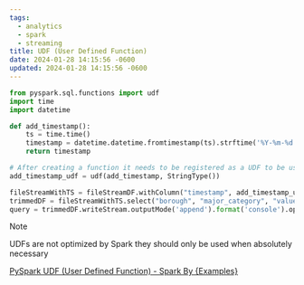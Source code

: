 ```yaml
---
tags:
  - analytics
  - spark
  - streaming
title: UDF (User Defined Function)
date: 2024-01-28 14:15:56 -0600
updated: 2024-01-28 14:15:56 -0600
---
```


````python
from pyspark.sql.functions import udf
import time
import datetime

def add_timestamp():
	ts = time.time()
	timestamp = datetime.datetime.fromtimestamp(ts).strftime('%Y-%m-%d %H:%M:%S')
	return timestamp

# After creating a function it needs to be registered as a UDF to be used in Spark
add_timestamp_udf = udf(add_timestamp, StringType())

fileStreamWithTS = fileStreamDF.withColumn("timestamp", add_timestamp_udf())
trimmedDF = fileStreamWithTS.select("borough", "major_category", "value", "timestamp")
query = trimmedDF.writeStream.outputMode('append').format('console').option("truncate", "false").option("numRows", 40).start()
````

 > [!NOTE]
 > UDFs are not optimized by Spark they should only be used when absolutely necessary

[PySpark UDF (User Defined Function) - Spark By {Examples}](https://sparkbyexamples.com/pyspark/pyspark-udf-user-defined-function)
